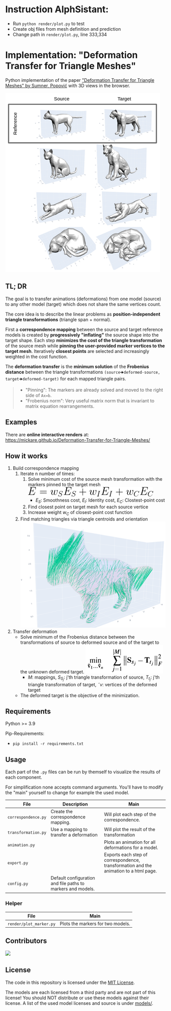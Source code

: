 

# Instruction AlphSistant:

* Run `python render/plot.py` to test
* Create obj files from mesh definition and prediction
* Change path in `render/plot.py`, line 333,334



# Implementation: "Deformation Transfer for Triangle Meshes"

Python implementation of the paper ["Deformation Transfer for Triangle Meshes" by Sumner, Popović](http://people.csail.mit.edu/sumner/research/deftransfer/Sumner2004DTF.pdf) with 3D views in the browser.

 ![alt text](img/example.png "Example")


## TL; DR

The goal is to transfer animations (deformations) from one model (source) to any other model (target) which does not share the same vertices count.

The core idea is to describe the linear problems as **position-independent triangle transformations** (triangle span + normal).

First a **correspondence mapping** between the source and target reference models is created by **progressively "inflating"** the source shape into the target shape. Each step **minimizes the cost of the triangle transformation** of the source mesh while **pinning the user-provided marker vertices to the target mesh**.
Iteratively **closest points** are selected and increasingly weighted in the cost function.


The **deformation transfer** is the **minimum solution** of the **Frobenius distance** between the triangle transformations `(source🠊deformed-source, target🠊deformed-target)` for each mapped triangle pairs.

> - "Pinning": The markers are already solved and moved to the right side of `Ax=b`.
> - "Frobenius norm": Very useful matrix norm that is invariant to matrix equation rearrangements.


## Examples

There are **online interactive renders** at: https://mickare.github.io/Deformation-Transfer-for-Triangle-Meshes/


## How it works

1. Build correspondence mapping
    1. Iterate n number of times:
        1. Solve minimum cost of the source mesh transformation with the markers pinned to the target mesh
        ![alt text](img/eq_cost_correspondence.png "Cost in Correspondence")
           - *E<sub>S</sub>*: Smoothness cost, *E<sub>I</sub>*: Identity cost, *E<sub>C</sub>*: Clostest-point cost
        2. Find closest point on target mesh for each source vertice
        3. Increase weight *w<sub>C</sub>* of closest-point cost function
    2. Find matching triangles via triangle centroids and orientation
   ![alt text](img/correspondence.png "Correspondence")
2. Transfer deformation
    - Solve minimum of the Frobenius distance between the transformations of source to deformed source and of the target to the unknown deformed target.
    ![alt text](img/eq_cost_transfer.png "Cost in Transfer")
      - *M*: mappings, *S<sub>S<sub>j</sub></sub>*: j'th triangle transformation of source, *T<sub>t<sub>j</sub></sub>*: j'th triangle transformation of target, *&tilde;v*: vertices of the deformed target 
    - The deformed target is the objective of the minimization.


## Requirements

Python >= 3.9

Pip-Requirements:
- `pip install -r requirements.txt`


## Usage

Each part of the `.py` files can be run by themself to visualize the results of each component.

For simplification none accepts command arguments. 
You'll have to modify the "main" yourself to change for example the used model.

File | Description | Main
-|-|-
`correspondence.py` | Create the correspondence mapping. | Will plot each step of the correspondence.
`transformation.py` | Use a mapping to transfer a deformation | Will plot the result of the transformation
`animation.py` | | Plots an animation for all deformations for a model.
`export.py` | | Exports each step of correspondence, transformation and the animation to a html page.
`config.py` | Default configuration and file paths to markers and models. |


### Helper

File | Main
-|-
`render/plot_marker.py` | Plots the markers for two models.


## Contributors

<a href="https://github.com/mickare/Deformation-Transfer-for-Triangle-Meshes/graphs/contributors">
  <img src="https://contrib.rocks/image?repo=mickare/Deformation-Transfer-for-Triangle-Meshes" />
</a>


## License
The code in this repository is licensed under the [MIT License](LICENSE).

The models are each licensed from a third party and are not part of this license!
You should NOT distribute or use these models against their license.
A list of the used model licenses and source is under [models/](models/).
